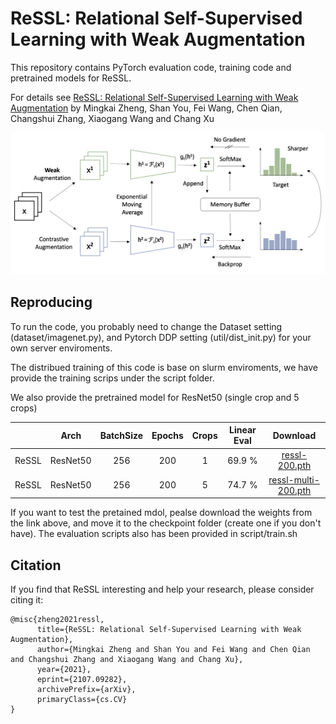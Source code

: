 # ReSSL: Relational Self-Supervised Learning with Weak Augmentation

This repository contains PyTorch evaluation code, training code and pretrained models for ReSSL.

For details see [ReSSL: Relational Self-Supervised Learning with Weak Augmentation](https://arxiv.org/abs/2107.09282) by Mingkai Zheng, Shan You, Fei Wang, Chen Qian, Changshui Zhang, Xiaogang Wang and Chang Xu

![ReSSL](img/framework.png)


## Reproducing

To run the code, you probably need to change the Dataset setting (dataset/imagenet.py), and Pytorch DDP setting (util/dist_init.py) for your own server enviroments.

The distribued training of this code is base on slurm enviroments, we have provide the training scrips under the script folder.


We also provide the pretrained model for ResNet50 (single crop and 5 crops)

|          |Arch | BatchSize | Epochs | Crops | Linear Eval | Download  |
|----------|:----:|:---:|:---:|:---:|:---:|:---:|
|  ReSSL | ResNet50 | 256 | 200  | 1 | 69.9 % | [ressl-200.pth](https://drive.google.com/file/d/16Ib4rvEvB_rdQThPxkoOb9wvCALzPTZd/view?usp=sharing) |
|  ReSSL | ResNet50 | 256 | 200  | 5 | 74.7 % | [ressl-multi-200.pth](https://drive.google.com/file/d/1usvvFAw_1bOaiXBgxXG9kwOOPb0VAy0Y/view?usp=sharing) |

If you want to test the pretained mdol, pealse download the weights from the link above, and move it to the checkpoint folder (create one if you don't have). The evaluation scripts also has been provided in script/train.sh


## Citation
If you find that ReSSL interesting and help your research, please consider citing it:
```
@misc{zheng2021ressl,
      title={ReSSL: Relational Self-Supervised Learning with Weak Augmentation}, 
      author={Mingkai Zheng and Shan You and Fei Wang and Chen Qian and Changshui Zhang and Xiaogang Wang and Chang Xu},
      year={2021},
      eprint={2107.09282},
      archivePrefix={arXiv},
      primaryClass={cs.CV}
}
```

